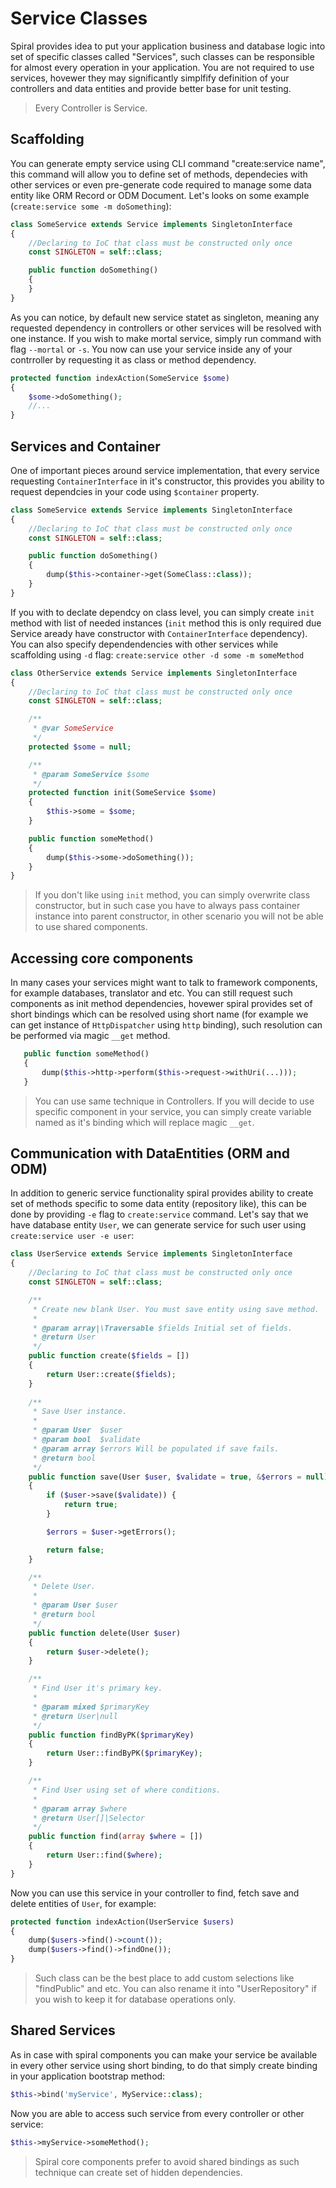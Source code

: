 # Service Classes
Spiral provides idea to put your application business and database logic into set of specific classes called "Services", such classes can be responsible for almost
every operation in your application. You are not required to use services, hovewer they may significantly simplfify definition of your controllers and data entities
and provide better base for unit testing.

> Every Controller is Service.

## Scaffolding
You can generate empty service using CLI command "create:service name", this command will allow you to define set of methods, dependecies with other services
or even pre-generate code required to manage some data entity like ORM Record or ODM Document. Let's looks on some example (`create:service some -m doSomething`):

```php
class SomeService extends Service implements SingletonInterface
{
    //Declaring to IoC that class must be constructed only once
    const SINGLETON = self::class;

    public function doSomething()
    {
    }
}
```

As you can notice, by default new service statet as singleton, meaning any requested dependency in controllers or other services will be resolved with one instance.
If you wish to make mortal service, simply run command with flag `--mortal` or `-s`. You now can use your service inside any of your contrroller by requesting it
as class or method dependency.

```php
protected function indexAction(SomeService $some)
{
    $some->doSomething();
    //...
}
```

## Services and Container
One of important pieces around service implementation, that every service requesting `ContainerInterface` in it's constructor, this provides you ability to 
request dependcies in your code using `$container` property.

```php
class SomeService extends Service implements SingletonInterface
{
    //Declaring to IoC that class must be constructed only once
    const SINGLETON = self::class;

    public function doSomething()
    {
        dump($this->container->get(SomeClass::class));
    }
}
```

If you with to declate dependcy on class level, you can simply create `init` method with list of needed instances (`init` method this is only required due Service aready have constructor with `ContainerInterface` dependency). You can also specify dependendencies with other services while scaffolding using `-d` flag: `create:service other -d some -m someMethod`

```php
class OtherService extends Service implements SingletonInterface
{
    //Declaring to IoC that class must be constructed only once
    const SINGLETON = self::class;

    /**
     * @var SomeService
     */
    protected $some = null;

    /**
     * @param SomeService $some
     */
    protected function init(SomeService $some)
    {
        $this->some = $some;
    }

    public function someMethod()
    {
        dump($this->some->doSomething());
    }
}
```

> If you don't like using `init` method, you can simply overwrite class constructor, but in such case you have to always pass container instance into parent constructor, in other scenario you will not be able to use shared components.

## Accessing core components
In many cases your services might want to talk to framework components, for example databases, translator and etc. You can still request such components as init method
dependencies, hovewer spiral provides set of short bindings which can be resolved using short name (for example we can get instance of `HttpDispatcher` using `http` binding), such resolution can be performed via magic `__get` method.

```php
   public function someMethod()
   {
       dump($this->http->perform($this->request->withUri(...)));
   }
```

> You can use same technique in Controllers. If you will decide to use specific component in your service, you can simply create variable named as it's binding which will replace magic `__get`.

## Communication with DataEntities (ORM and ODM)
In addition to generic service functionality spiral provides ability to create set of methods specific to some data entity (repository like), this can be done by providing `-e` flag
to `create:service` command. Let's say that we have database entity `User`, we can generate service for such user using `create:service user -e user`:

```php
class UserService extends Service implements SingletonInterface
{
    //Declaring to IoC that class must be constructed only once
    const SINGLETON = self::class;

    /**
     * Create new blank User. You must save entity using save method.
     *
     * @param array|\Traversable $fields Initial set of fields.
     * @return User
     */
    public function create($fields = [])
    {
        return User::create($fields);
    }
        
    /**
     * Save User instance.
     *
     * @param User  $user
     * @param bool  $validate
     * @param array $errors Will be populated if save fails.
     * @return bool
     */
    public function save(User $user, $validate = true, &$errors = null)
    {
        if ($user->save($validate)) {
            return true;
        }

        $errors = $user->getErrors();

        return false;
    }

    /**
     * Delete User.
     *
     * @param User $user
     * @return bool
     */
    public function delete(User $user)
    {
        return $user->delete();
    }

    /**
     * Find User it's primary key.
     *
     * @param mixed $primaryKey
     * @return User|null
     */
    public function findByPK($primaryKey)
    {
        return User::findByPK($primaryKey);
    }

    /**
     * Find User using set of where conditions.
     *
     * @param array $where
     * @return User[]|Selector
     */
    public function find(array $where = [])
    {
        return User::find($where);
    }
}
```

Now you can use this service in your controller to find, fetch save and delete entities of `User`, for example:

```php
protected function indexAction(UserService $users)
{
    dump($users->find()->count());
    dump($users->find()->findOne());
}
```

> Such class can be the best place to add custom selections like "findPublic" and etc. You can also rename it into "UserRepository" if you wish to keep it for database operations only.

## Shared Services
As in case with spiral components you can make your service be available in every other service using short binding, to do that simply create binding in your application bootstrap method:

```php
$this->bind('myService', MyService::class);
```

Now you are able to access such service from every controller or other service:

```php
$this->myService->someMethod();
```

> Spiral core components prefer to avoid shared bindings as such technique can create set of hidden dependencies.
